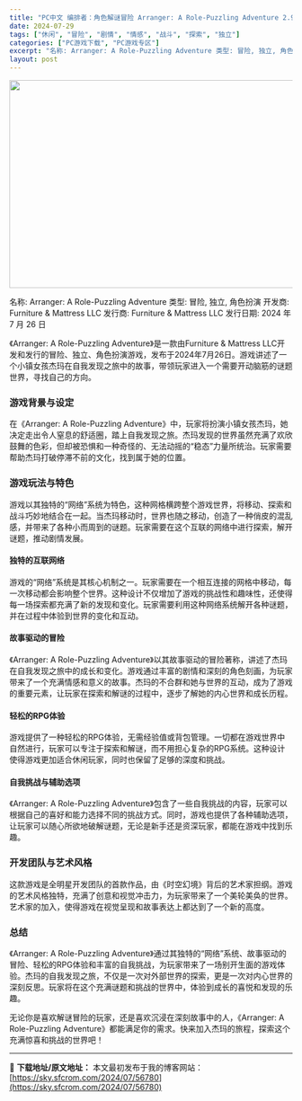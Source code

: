 ```yaml
---
title: "PC中文 编排者：角色解谜冒险 Arranger: A Role-Puzzling Adventure 2.95G"
date: 2024-07-29
tags: ["休闲", "冒险", "剧情", "情感", "战斗", "探索", "独立"]
categories: ["PC游戏下载", "PC游戏专区"]
excerpt: "名称: Arranger: A Role-Puzzling Adventure 类型: 冒险, 独立, 角色扮演 开发商: Furniture &amp; Mattress LLC 发行商: Furniture &amp; Mattress LLC 发行日期: 2024 年 7 月 26 日 《Ar&hellip;"
layout: post
---
```


<img class="aligncenter size-full wp-image-56781" src="https://sky.sfcrom.com/wp-content/uploads/2024/07/2024072900410096.webp" alt="" width="660" height="370" />

名称: Arranger: A Role-Puzzling Adventure
类型: 冒险, 独立, 角色扮演
开发商: Furniture &amp; Mattress LLC
发行商: Furniture &amp; Mattress LLC
发行日期: 2024 年 7 月 26 日

《Arranger: A Role-Puzzling Adventure》是一款由Furniture &amp; Mattress LLC开发和发行的冒险、独立、角色扮演游戏，发布于2024年7月26日。游戏讲述了一个小镇女孩杰玛在自我发现之旅中的故事，带领玩家进入一个需要开动脑筋的谜题世界，寻找自己的方向。
<h3>游戏背景与设定</h3>
在《Arranger: A Role-Puzzling Adventure》中，玩家将扮演小镇女孩杰玛，她决定走出令人窒息的舒适圈，踏上自我发现之旅。杰玛发现的世界虽然充满了欢欣鼓舞的色彩，但却被恐惧和一种奇怪的、无法动摇的“稳态”力量所统治。玩家需要帮助杰玛打破停滞不前的文化，找到属于她的位置。
<h3>游戏玩法与特色</h3>
游戏以其独特的“网络”系统为特色，这种网格横跨整个游戏世界，将移动、探索和战斗巧妙地结合在一起。当杰玛移动时，世界也随之移动，创造了一种俏皮的混乱感，并带来了各种小而周到的谜题。玩家需要在这个互联的网络中进行探索，解开谜题，推动剧情发展。
<h4>独特的互联网络</h4>
游戏的“网络”系统是其核心机制之一。玩家需要在一个相互连接的网格中移动，每一次移动都会影响整个世界。这种设计不仅增加了游戏的挑战性和趣味性，还使得每一场探索都充满了新的发现和变化。玩家需要利用这种网络系统解开各种谜题，并在过程中体验到世界的变化和互动。
<h4>故事驱动的冒险</h4>
《Arranger: A Role-Puzzling Adventure》以其故事驱动的冒险著称，讲述了杰玛在自我发现之旅中的成长和变化。游戏通过丰富的剧情和深刻的角色刻画，为玩家带来了一个充满情感和意义的故事。杰玛的不合群和她与世界的互动，成为了游戏的重要元素，让玩家在探索和解谜的过程中，逐步了解她的内心世界和成长历程。
<h4>轻松的RPG体验</h4>
游戏提供了一种轻松的RPG体验，无需经验值或背包管理。一切都在游戏世界中自然进行，玩家可以专注于探索和解谜，而不用担心复杂的RPG系统。这种设计使得游戏更加适合休闲玩家，同时也保留了足够的深度和挑战。
<h4>自我挑战与辅助选项</h4>
《Arranger: A Role-Puzzling Adventure》包含了一些自我挑战的内容，玩家可以根据自己的喜好和能力选择不同的挑战方式。同时，游戏也提供了各种辅助选项，让玩家可以随心所欲地破解谜题，无论是新手还是资深玩家，都能在游戏中找到乐趣。
<h3>开发团队与艺术风格</h3>
这款游戏是全明星开发团队的首款作品，由《时空幻境》背后的艺术家担纲。游戏的艺术风格独特，充满了创意和视觉冲击力，为玩家带来了一个美轮美奂的世界。艺术家的加入，使得游戏在视觉呈现和故事表达上都达到了一个新的高度。
<h3>总结</h3>
《Arranger: A Role-Puzzling Adventure》通过其独特的“网络”系统、故事驱动的冒险、轻松的RPG体验和丰富的自我挑战，为玩家带来了一场别开生面的游戏体验。杰玛的自我发现之旅，不仅是一次对外部世界的探索，更是一次对内心世界的深刻反思。玩家将在这个充满谜题和挑战的世界中，体验到成长的喜悦和发现的乐趣。

无论你是喜欢解谜冒险的玩家，还是喜欢沉浸在深刻故事中的人，《Arranger: A Role-Puzzling Adventure》都能满足你的需求。快来加入杰玛的旅程，探索这个充满惊喜和挑战的世界吧！

---
📖 **下载地址/原文地址：** 本文最初发布于我的博客网站：[https://sky.sfcrom.com/2024/07/56780](https://sky.sfcrom.com/2024/07/56780)
